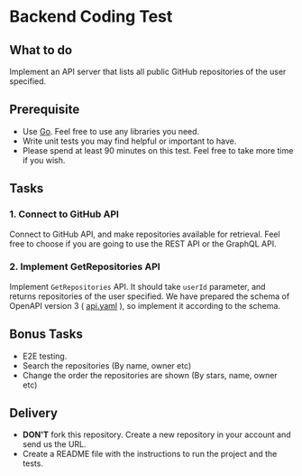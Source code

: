 # Backend Coding Test

## What to do

Implement an API server that lists all public GitHub repositories of the user specified.

## Prerequisite

- Use [Go](https://golang.org/). Feel free to use any libraries you need.
- Write unit tests you may find helpful or important to have.
- Please spend at least 90 minutes on this test. Feel free to take more time if you wish.

## Tasks

### 1. Connect to GitHub API

Connect to GitHub API, and make repositories available for retrieval.
Feel free to choose if you are going to use the REST API or the GraphQL API.

### 2. Implement GetRepositories API

Implement `GetRepositories` API. It should take `userId` parameter, and returns repositories of the user specified.
We have prepared the schema of OpenAPI version 3 ( [api.yaml](https://github.com/digroad/backend-coding-test/blob/master/api.yaml) ), so implement it according to the schema.

## Bonus Tasks

- E2E testing.
- Search the repositories (By name, owner etc)
- Change the order the repositories are shown (By stars, name, owner etc)

## Delivery

- **DON'T** fork this repository. Create a new repository in your account and send us the URL.
- Create a README file with the instructions to run the project and the tests.

